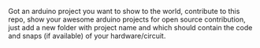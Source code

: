 Got an arduino project you want to show to the world,
contribute to this repo, 
show your awesome arduino projects for open source contribution,
just add a new folder with project name and which should contain the code 
and snaps (if available) of your hardware/circuit.

